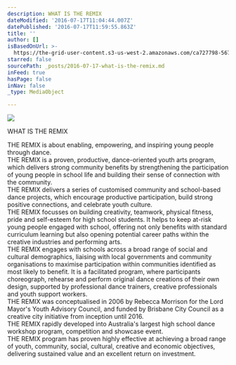 ```yaml
---
description: WHAT IS THE REMIX
dateModified: '2016-07-17T11:04:44.007Z'
datePublished: '2016-07-17T11:59:55.863Z'
title: ''
author: []
isBasedOnUrl: >-
  https://the-grid-user-content.s3-us-west-2.amazonaws.com/ca727798-5676-47aa-80c3-de6985591d14.jpg
starred: false
sourcePath: _posts/2016-07-17-what-is-the-remix.md
inFeed: true
hasPage: false
inNav: false
_type: MediaObject

---
```

![](https://the-grid-user-content.s3-us-west-2.amazonaws.com/ca727798-5676-47aa-80c3-de6985591d14.jpg)

WHAT IS THE REMIX

THE REMIX is about enabling, empowering, and inspiring young people through dance.  
THE REMIX is a proven, productive, dance-oriented youth arts program, which delivers strong community benefits by strengthening the participation of young people in school life and building their sense of connection with the community.   
THE REMIX delivers a series of customised community and school-based dance projects, which encourage productive participation, build strong positive connections, and celebrate youth culture.   
THE REMIX focusses on building creativity, teamwork, physical fitness, pride and self-esteem for high school students. It helps to keep at-risk young people engaged with school, offering not only benefits with standard curriculum learning but also opening potential career paths within the creative industries and performing arts.   
THE REMIX engages with schools across a broad range of social and cultural demographics, liaising with local governments and community organisations to maximise participation within communities identified as most likely to benefit. It is a facilitated program, where participants choreograph, rehearse and perform original dance creations of their own design, supported by professional dance trainers, creative professionals and youth support workers.   
THE REMIX was conceptualised in 2006 by Rebecca Morrison for the Lord Mayor's Youth Advisory Council, and funded by Brisbane City Council as a creative city initiative from inception until 2016\.   
THE REMIX rapidly developed into Australia's largest high school dance workshop program, competition and showcase event.   
THE REMIX program has proven highly effective at achieving a broad range of youth, community, social, cultural, creative and economic objectives, delivering sustained value and an excellent return on investment.